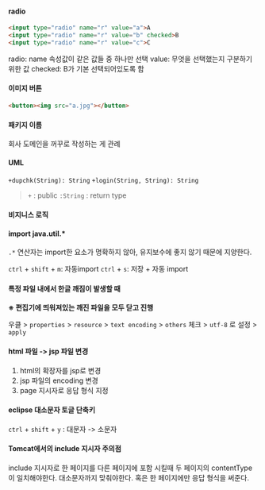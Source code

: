 #### radio
```html
<input type="radio" name="r" value="a">A
<input type="radio" name="r" value="b" checked>B
<input type="radio" name="r" value="c">C
```
radio: name 속성값이 같은 값들 중 하나만 선택
value: 무엇을 선택했는지 구분하기 위한 값
checked: B가 기본 선택되어있도록 함


#### 이미지 버튼
```html
<button><img src="a.jpg"></button>
```

#### 패키지 이름
회사 도메인을 꺼꾸로 작성하는 게 관례

#### UML
`+dupchk(String): String`
`+login(String, String): String`
>`+` : public
>`:String` : return type

#### 비지니스 로직

#### import java.util.*
`.*` 연산자는 import한 요소가 명확하지 않아, 유지보수에 좋지 않기 때문에 지양한다.

`ctrl` + `shift` + `m`: 자동import
`ctrl` + `s`: 저장 + 자동 import

#### 특정 파일 내에서 한글 깨짐이 발생할 때

**※ 편집기에 띄워져있는 깨진 파일을 모두 닫고 진행**

우클 > `properties` > `resource` > `text encoding` > `others` 체크 > `utf-8` 로 설정 > `apply`


#### html 파일 -> jsp 파일 변경
1) html의 확장자를 jsp로 변경
2) jsp 파일의 encoding 변경
3) page 지시자로 응답 형식 지정

#### eclipse 대소문자 토글 단축키
`ctrl` + `shift` + `y` : 대문자 -> 소문자


#### Tomcat에서의 include 지시자 주의점
include 지시자로 한 페이지를 다른  페이지에 포함 시킬때 두 페이지의 contentType이 일치해야한다.
대소문자까지 맞춰야한다.
혹은 한 페이지에만 응답 형식을 써준다.
<!--stackedit_data:
eyJoaXN0b3J5IjpbLTkyMTE3NjUzMCw3Nzg3Mjg0OTgsLTE2Mz
kwODUyMzUsMzU2MjAwMzgxLC0yNjc3NjgyNzQsMTEyNDQ3ODQ0
NSwtMTE2OTgzODI4OCwtMTE2NDEzNDQ4Ml19
-->